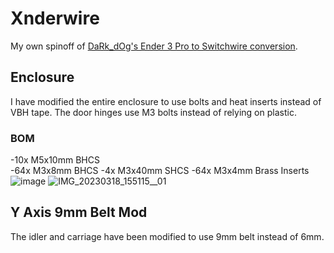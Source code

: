 # Xnderwire
  My own spinoff of [DaRk_dOg's Ender 3 Pro to Switchwire conversion](https://github.com/boubounokefalos/Ender_SW). 

## Enclosure
  I have modified the entire enclosure to use bolts and heat inserts instead of VBH tape. The door hinges use M3 bolts instead of relying on plastic. 

### BOM
  
  -10x M5x10mm BHCS  
  -64x M3x8mm BHCS 
  -4x M3x40mm SHCS 
  -64x M3x4mm Brass Inserts 
![image](https://user-images.githubusercontent.com/82473060/226141142-44fc6068-aa60-4b15-bbdb-47f5e17cdd5e.png)
![IMG_20230318_155115__01](https://user-images.githubusercontent.com/82473060/226141063-1fcef592-1a1d-4db8-ab13-c7184fd71a32.jpg)
  
## Y Axis 9mm Belt Mod
  The idler and carriage have been modified to use 9mm belt instead of 6mm. 
  
